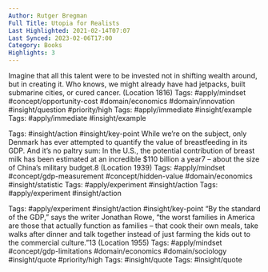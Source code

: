 ```yaml
---
Author: Rutger Bregman
Full Title: Utopia for Realists
Last Highlighted: 2021-02-14T07:07
Last Synced: 2023-02-06T17:00
Category: Books
Highlights: 3
---
```

Imagine that all this talent were to be invested not in shifting wealth around, but in creating it. Who knows, we might already have had jetpacks, built submarine cities, or cured cancer. (Location 1816)
Tags: #apply/mindset #concept/opportunity-cost #domain/economics #domain/innovation #insight/question #priority/high
Tags: #apply/immediate #insight/example
Tags: #apply/immediate #insight/example
  
Tags: #insight/action #insight/key-point
While we’re on the subject, only Denmark has ever attempted to quantify the value of breastfeeding in its GDP. And it’s no paltry sum: In the U.S., the potential contribution of breast milk has been estimated at an incredible $110 billion a year7 – about the size of China’s military budget.8 (Location 1939)
Tags: #apply/mindset #concept/gdp-measurement #concept/hidden-value #domain/economics #insight/statistic
Tags: #apply/experiment #insight/action
Tags: #apply/experiment #insight/action
  
Tags: #apply/experiment #insight/action #insight/key-point
“By the standard of the GDP,” says the writer Jonathan Rowe, “the worst families in America are those that actually function as families – that cook their own meals, take walks after dinner and talk together instead of just farming the kids out to the commercial culture.”13 (Location 1955)
Tags: #apply/mindset #concept/gdp-limitations #domain/economics #domain/sociology #insight/quote #priority/high
Tags: #insight/quote
Tags: #insight/quote